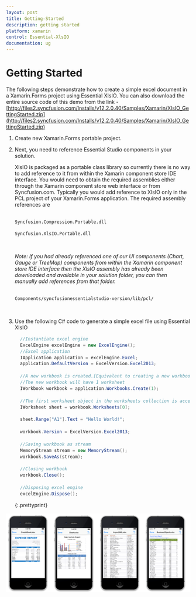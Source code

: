 ```yaml
---
layout: post
title: Getting-Started
description: getting started
platform: xamarin
control: Essential-XlsIO
documentation: ug
---
```


# Getting Started

The following steps demonstrate how to create a simple excel document in a Xamarin.Forms project using Essential XlsIO. You can also download the entire source code of this demo from the link - [http://files2.syncfusion.com/Installs/v12.2.0.40/Samples/Xamarin/XlsIO_GettingStarted.zip](http://files2.syncfusion.com/Installs/v12.2.0.40/Samples/Xamarin/XlsIO_GettingStarted.zip)

1. Create new Xamarin.Forms portable project.
2. Next, you need to reference Essential Studio components in your solution. 

   XlsIO is packaged as a portable class library so currently there is no way to add reference to it from within the Xamarin component store IDE interface. You would need to obtain the required assemblies either through the Xamarin component store web interface or from Syncfusion.com. Typically you would add reference to XlsIO only in the PCL project of your Xamarin.Forms application. The required assembly references are



   ```

   Syncfusion.Compression.Portable.dll

   Syncfusion.XlsIO.Portable.dll



   ```

  
  

   _Note: If you had already referenced one of our UI components (Chart, Gauge or TreeMap) components from within the Xamarin component store IDE interface then the XlsIO assembly has already been downloaded and available in your solution folder, you can then manually add references from that folder._

   ```

   Components/syncfusionessentialstudio-version/lib/pcl/



   ```

3. Use the following C# code to generate a simple excel file using Essential XlsIO

   ~~~ cs
     //Instantiate excel engine
     ExcelEngine excelEngine = new ExcelEngine();
     //Excel application
     IApplication application = excelEngine.Excel;
     application.DefaultVersion = ExcelVersion.Excel2013;

     //A new workbook is created.[Equivalent to creating a new workbook in MS Excel]
     //The new workbook will have 1 worksheet
     IWorkbook workbook = application.Workbooks.Create(1);

     //The first worksheet object in the worksheets collection is accessed.
     IWorksheet sheet = workbook.Worksheets[0];

     sheet.Range["A1"].Text = "Hello World!";

     workbook.Version = ExcelVersion.Excel2013;

     //Saving workbook as stream
     MemoryStream stream = new MemoryStream();
     workbook.SaveAs(stream);

     //Closing workbook
     workbook.Close();

     //Disposing excel engine
     excelEngine.Dispose();
   ~~~
   {:.prettyprint}


  ![](Getting-Started_images/Getting-Started_img2.png)

